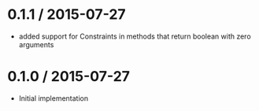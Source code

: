 
0.1.1 / 2015-07-27
==================

  * added support for Constraints in methods that return boolean with zero arguments

0.1.0 / 2015-07-27
==================

  * Initial implementation